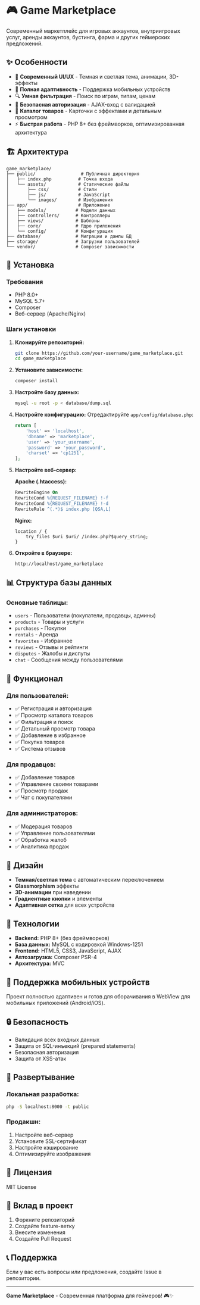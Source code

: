 # 🎮 Game Marketplace

Современный маркетплейс для игровых аккаунтов, внутриигровых услуг, аренды аккаунтов, бустинга, фарма и других геймерских предложений.

## ✨ Особенности

- 🎨 **Современный UI/UX** - Темная и светлая тема, анимации, 3D-эффекты
- 📱 **Полная адаптивность** - Поддержка мобильных устройств
- 🔍 **Умная фильтрация** - Поиск по играм, типам, ценам
- 🔐 **Безопасная авторизация** - AJAX-вход с валидацией
- 🛒 **Каталог товаров** - Карточки с эффектами и детальным просмотром
- ⚡ **Быстрая работа** - PHP 8+ без фреймворков, оптимизированная архитектура

## 🏗️ Архитектура

```
game_marketplace/
├── public/                 # Публичная директория
│   ├── index.php          # Точка входа
│   └── assets/            # Статические файлы
│       ├── css/           # Стили
│       ├── js/            # JavaScript
│       └── images/        # Изображения
├── app/                   # Приложение
│   ├── models/           # Модели данных
│   ├── controllers/      # Контроллеры
│   ├── views/            # Шаблоны
│   ├── core/             # Ядро приложения
│   └── config/           # Конфигурация
├── database/             # Миграции и дампы БД
├── storage/              # Загрузки пользователей
└── vendor/               # Composer зависимости
```

## 🚀 Установка

### Требования
- PHP 8.0+
- MySQL 5.7+
- Composer
- Веб-сервер (Apache/Nginx)

### Шаги установки

1. **Клонируйте репозиторий:**
   ```bash
   git clone https://github.com/your-username/game_marketplace.git
   cd game_marketplace
   ```

2. **Установите зависимости:**
   ```bash
   composer install
   ```

3. **Настройте базу данных:**
   ```bash
   mysql -u root -p < database/dump.sql
   ```

4. **Настройте конфигурацию:**
   Отредактируйте `app/config/database.php`:
   ```php
   return [
       'host' => 'localhost',
       'dbname' => 'marketplace',
       'user' => 'your_username',
       'password' => 'your_password',
       'charset' => 'cp1251',
   ];
   ```

5. **Настройте веб-сервер:**
   
   **Apache (.htaccess):**
   ```apache
   RewriteEngine On
   RewriteCond %{REQUEST_FILENAME} !-f
   RewriteCond %{REQUEST_FILENAME} !-d
   RewriteRule ^(.*)$ index.php [QSA,L]
   ```
   
   **Nginx:**
   ```nginx
   location / {
       try_files $uri $uri/ /index.php?$query_string;
   }
   ```

6. **Откройте в браузере:**
   ```
   http://localhost/game_marketplace
   ```

## 📊 Структура базы данных

### Основные таблицы:
- `users` - Пользователи (покупатели, продавцы, админы)
- `products` - Товары и услуги
- `purchases` - Покупки
- `rentals` - Аренда
- `favorites` - Избранное
- `reviews` - Отзывы и рейтинги
- `disputes` - Жалобы и диспуты
- `chat` - Сообщения между пользователями

## 🎯 Функционал

### Для пользователей:
- ✅ Регистрация и авторизация
- ✅ Просмотр каталога товаров
- ✅ Фильтрация и поиск
- ✅ Детальный просмотр товара
- ✅ Добавление в избранное
- ✅ Покупка товаров
- ✅ Система отзывов

### Для продавцов:
- ✅ Добавление товаров
- ✅ Управление своими товарами
- ✅ Просмотр продаж
- ✅ Чат с покупателями

### Для администраторов:
- ✅ Модерация товаров
- ✅ Управление пользователями
- ✅ Обработка жалоб
- ✅ Аналитика продаж

## 🎨 Дизайн

- **Темная/светлая тема** с автоматическим переключением
- **Glassmorphism** эффекты
- **3D-анимации** при наведении
- **Градиентные кнопки** и элементы
- **Адаптивная сетка** для всех устройств

## 🔧 Технологии

- **Backend:** PHP 8+ (без фреймворков)
- **База данных:** MySQL с кодировкой Windows-1251
- **Frontend:** HTML5, CSS3, JavaScript, AJAX
- **Автозагрузка:** Composer PSR-4
- **Архитектура:** MVC

## 📱 Поддержка мобильных устройств

Проект полностью адаптивен и готов для оборачивания в WebView для мобильных приложений (Android/iOS).

## 🔒 Безопасность

- Валидация всех входных данных
- Защита от SQL-инъекций (prepared statements)
- Безопасная авторизация
- Защита от XSS-атак

## 🚀 Развертывание

### Локальная разработка:
```bash
php -S localhost:8000 -t public
```

### Продакшн:
1. Настройте веб-сервер
2. Установите SSL-сертификат
3. Настройте кэширование
4. Оптимизируйте изображения

## 📝 Лицензия

MIT License

## 🤝 Вклад в проект

1. Форкните репозиторий
2. Создайте feature-ветку
3. Внесите изменения
4. Создайте Pull Request

## 📞 Поддержка

Если у вас есть вопросы или предложения, создайте Issue в репозитории.

---

**Game Marketplace** - Современная платформа для геймеров! 🎮✨
